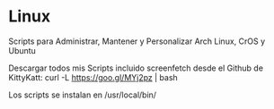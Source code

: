 # Linux
Scripts para Administrar, Mantener y Personalizar Arch Linux, CrOS y Ubuntu

Descargar todos mis Scripts incluido screenfetch desde el Github de KittyKatt:
curl -L https://goo.gl/MYj2pz | bash

Los scripts se instalan en /usr/local/bin/
